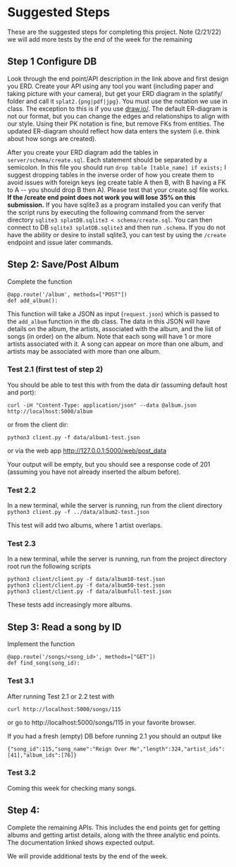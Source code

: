 # Suggested Steps
These are the suggested steps for completing this project. Note (2/21/22) we will add more tests by the end of the week for the remaining 

## Step 1 Configure DB
Look through the end point/API description in the link above and first design you ERD. Create your API using any tool you want (including paper and taking picture with your camera), but get your ERD diagram in the splatify/ folder and call it `splat2.{png|pdf|jpg}`.  You must use the notation we use in class. The exception to this is if you use [draw.io/](https://draw.io/).  The default ER-diagram is not our format, but you can change the edges and relationships to align with our style. Using their PK notation is fine, but remove FKs from entities. The updated ER-diagram should reflect how data enters the system (i.e. think about how songs are created).

After you create your ERD diagram add the tables in `server/schema/create.sql`. Each statement should be separated by a semicolon. 
In this file you should run `drop table [table_name] if exists;` I suggest dropping tables in the inverse order of how you create them to avoid issues with foreign keys (eg create table A then B, with B having a FK to A -- you should drop B then A). Please test that your create.sql file works. **If the /create end point does not work you will lose 35% on this submission.**  If you have sqlite3 as a program installed you can verify that the script runs by executing the following command from the server directory `sqlite3 splatDB.sqlite3 < schema/create.sql`. You can then connect to DB `sqlite3 splatDB.sqlite3` and then run `.schema`. If you do not have the ability or desire to install sqlite3, you can test by using the `/create` endpoint and issue later commands.


## Step 2: Save/Post Album
Complete the function
```
@app.route('/album', methods=["POST"])
def add_album():
```
This function will take a JSON as input (`request.json`) which is passed to the `add_album` function in the db class.  The data in this JSON will have details on the album, the artists, associated with the album, and the list of songs (in order) on the album. Note that each song will have 1 or more artists associated with it. A song can appear on more than one album, and artists may be associated with more than one album.

### Test 2.1 (first test of step 2)
You should be able to test this with from the data dir (assuming default host and port): 

```
curl -iH "Content-Type: application/json" --data @album.json http://localhost:5000/album
```

or  from the client dir:

```
python3 client.py -f data/album1-test.json
```

or via the web app http://127.0.0.1:5000/web/post_data

Your output will be empty, but you should see a response code of 201 (assuming you have not already inserted the album before).


### Test 2.2
In a new terminal, while the server is running, run from the client directory `python3 client.py -f ../data/album2-test.json`

This test will add two albums, where 1 artist overlaps.

### Test 2.3 
In a new terminal, while the server is running, run from the project directory root run the following scripts

```
python3 client/client.py -f data/album10-test.json
python3 client/client.py -f data/album50-test.json
python3 client/client.py -f data/albumfull-test.json
```

These tests add increasingly more albums. 



## Step 3: Read a song by ID
Implement the function
```
@app.route('/songs/<song_id>', methods=["GET"])
def find_song(song_id):
```
### Test 3.1
After running Test 2.1 or 2.2  test with
```
curl http://localhost:5000/songs/115
```
or go to http://localhost:5000/songs/115 in your favorite browser.


If you had a fresh (empty) DB before running 2.1 you should an output like
```
{"song_id":115,"song_name":"Reign Over Me","length":324,"artist_ids":[41],"album_ids":[76]}
```

### Test 3.2 
Coming this week for checking many songs.

## Step 4: 
Complete the remaining APIs. This includes the end points get for getting albums and getting artist details, along with the three analytic end points. The documentation linked shows expected output. 

We will provide additional tests by the end of the week.